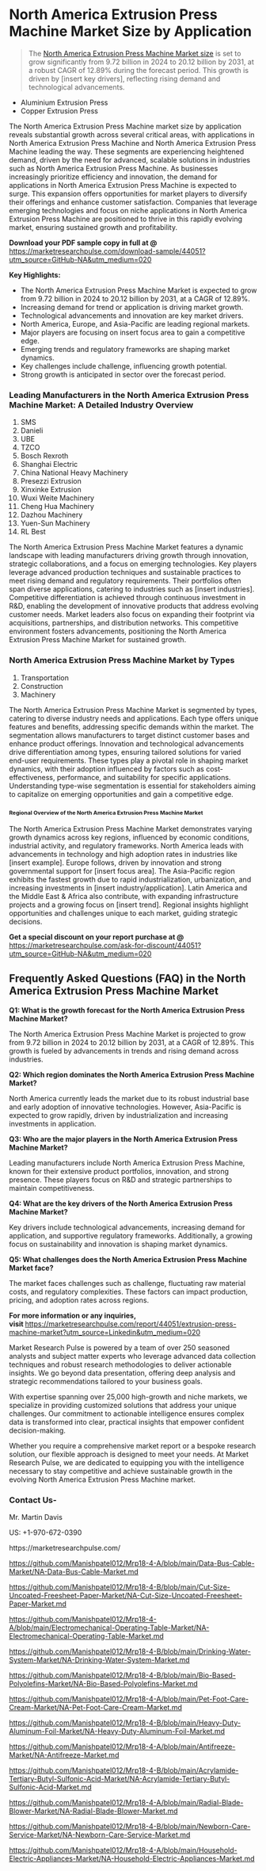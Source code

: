 <h1>North America Extrusion Press Machine Market&nbsp;Size by Application</h1><blockquote><p>The <a href="https://marketresearchpulse.com/download-sample/44051?utm_source=GitHub-NA&amp;utm_medium=020">North America Extrusion Press Machine Market size</a> is set to grow significantly from 9.72 billion in 2024 to 20.12 billion by 2031, at a robust CAGR of 12.89% during the forecast period. This growth is driven by [insert key drivers], reflecting rising demand and technological advancements.</p></blockquote><ul><li>Aluminium Extrusion Press<li> Copper Extrusion Press</li></ul><p>The North America Extrusion Press Machine market size by application reveals substantial growth across several critical areas, with applications in North America Extrusion Press Machine and North America Extrusion Press Machine leading the way. These segments are experiencing heightened demand, driven by the need for advanced, scalable solutions in industries such as North America Extrusion Press Machine. As businesses increasingly prioritize efficiency and innovation, the demand for applications in North America Extrusion Press Machine is expected to surge. This expansion offers opportunities for market players to diversify their offerings and enhance customer satisfaction. Companies that leverage emerging technologies and focus on niche applications in North America Extrusion Press Machine are positioned to thrive in this rapidly evolving market, ensuring sustained growth and profitability.</p><p><strong>Download your PDF sample copy in full at @ </strong><a href="https://marketresearchpulse.com/download-sample/44051?utm_source=GitHub-NA&amp;utm_medium=020">https://marketresearchpulse.com/download-sample/44051?utm_source=GitHub-NA&amp;utm_medium=020</a></p><p><strong>Key Highlights: </strong></p><ul><li>The North America Extrusion Press Machine Market is expected to grow from 9.72 billion in 2024 to 20.12 billion by 2031, at a CAGR of 12.89%.</li><li>Increasing demand for trend or application is driving market growth.</li><li>Technological advancements and innovation are key market drivers.</li><li>North America, Europe, and Asia-Pacific are leading regional markets.</li><li>Major players are focusing on insert focus area to gain a competitive edge.</li><li>Emerging trends and regulatory frameworks are shaping market dynamics.</li><li>Key challenges include challenge, influencing growth potential.</li><li>Strong growth is anticipated in sector over the forecast period.</li></ul><h3>Leading Manufacturers in the North America Extrusion Press Machine Market: A Detailed Industry Overview</h3><ol><li>SMS</li><li>Danieli</li><li>UBE</li><li>TZCO</li><li>Bosch Rexroth</li><li>Shanghai Electric</li><li>China National Heavy Machinery</li><li>Presezzi Extrusion</li><li>Xinxinke Extrusion</li><li>Wuxi Weite Machinery</li><li>Cheng Hua Machinery</li><li>Dazhou Machinery</li><li>Yuen-Sun Machinery</li><li>RL Best</li></ol><div class="flex max-w-full flex-col flex-grow"><div class="min-h-8 text-message flex w-full flex-col items-end gap-2 whitespace-normal break-words [.text-message+&amp;]:mt-5" dir="auto" data-message-author-role="assistant" data-message-id="fd8432e4-4910-450d-b182-61b7bfb0a01f" data-message-model-slug="gpt-4o"><div class="flex w-full flex-col gap-1 empty:hidden first:pt-[3px]"><div class="markdown prose w-full break-words dark:prose-invert light"><p>The North America Extrusion Press Machine Market features a dynamic landscape with leading manufacturers driving growth through innovation, strategic collaborations, and a focus on emerging technologies. Key players leverage advanced production techniques and sustainable practices to meet rising demand and regulatory requirements. Their portfolios often span diverse applications, catering to industries such as [insert industries]. Competitive differentiation is achieved through continuous investment in R&amp;D, enabling the development of innovative products that address evolving customer needs. Market leaders also focus on expanding their footprint via acquisitions, partnerships, and distribution networks. This competitive environment fosters advancements, positioning the North America Extrusion Press Machine Market for sustained growth.</p></div></div></div></div><h3>North America Extrusion Press Machine Market by Types</h3><ol><li>Transportation<li> Construction<li> Machinery</li></ol><div class="flex max-w-full flex-col flex-grow"><div class="min-h-8 text-message flex w-full flex-col items-end gap-2 whitespace-normal break-words [.text-message+&amp;]:mt-5" dir="auto" data-message-author-role="assistant" data-message-id="084470be-0bb7-4664-bddf-5156b4f41249" data-message-model-slug="gpt-4o-mini"><div class="flex w-full flex-col gap-1 empty:hidden first:pt-[3px]"><div class="markdown prose w-full break-words dark:prose-invert light"><p>The North America Extrusion Press Machine Market is segmented by types, catering to diverse industry needs and applications. Each type offers unique features and benefits, addressing specific demands within the market. The segmentation allows manufacturers to target distinct customer bases and enhance product offerings. Innovation and technological advancements drive differentiation among types, ensuring tailored solutions for varied end-user requirements. These types play a pivotal role in shaping market dynamics, with their adoption influenced by factors such as cost-effectiveness, performance, and suitability for specific applications. Understanding type-wise segmentation is essential for stakeholders aiming to capitalize on emerging opportunities and gain a competitive edge.</p></div></div></div></div><h3><span style="font-size: 11px;">Regional Overview of the North America Extrusion Press Machine Market</span></h3><div class="flex max-w-full flex-col flex-grow"><div class="min-h-8 text-message flex w-full flex-col items-end gap-2 whitespace-normal break-words [.text-message+&amp;]:mt-5" dir="auto" data-message-author-role="assistant" data-message-id="e9038762-ce64-4e30-91c9-9bd413514231" data-message-model-slug="gpt-4o-mini"><div class="flex w-full flex-col gap-1 empty:hidden first:pt-[3px]"><div class="markdown prose w-full break-words dark:prose-invert light"><p>The North America Extrusion Press Machine Market demonstrates varying growth dynamics across key regions, influenced by economic conditions, industrial activity, and regulatory frameworks. North America leads with advancements in technology and high adoption rates in industries like [insert example]. Europe follows, driven by innovation and strong governmental support for [insert focus area]. The Asia-Pacific region exhibits the fastest growth due to rapid industrialization, urbanization, and increasing investments in [insert industry/application]. Latin America and the Middle East &amp; Africa also contribute, with expanding infrastructure projects and a growing focus on [insert trend]. Regional insights highlight opportunities and challenges unique to each market, guiding strategic decisions.</p></div></div></div></div><p><strong>Get a special discount on your report purchase at @ </strong><a href="https://marketresearchpulse.com/ask-for-discount/44051?utm_source=GitHub-NA&amp;utm_medium=020">https://marketresearchpulse.com/ask-for-discount/44051?utm_source=GitHub-NA&amp;utm_medium=020</a></p><h2>Frequently Asked Questions (FAQ) in the North America Extrusion Press Machine Market</h2><p><strong>Q1: What is the growth forecast for the North America Extrusion Press Machine Market?</strong></p><p>The North America Extrusion Press Machine Market is projected to grow from 9.72 billion in 2024 to 20.12 billion by 2031, at a CAGR of 12.89%. This growth is fueled by advancements in trends and rising demand across industries.</p><p><strong>Q2: Which region dominates the North America Extrusion Press Machine Market?</strong></p><p>North America currently leads the market due to its robust industrial base and early adoption of innovative technologies. However, Asia-Pacific is expected to grow rapidly, driven by industrialization and increasing investments in application.</p><p><strong>Q3: Who are the major players in the North America Extrusion Press Machine Market?</strong></p><p>Leading manufacturers include North America Extrusion Press Machine, known for their extensive product portfolios, innovation, and strong presence. These players focus on R&amp;D and strategic partnerships to maintain competitiveness.</p><p><strong>Q4: What are the key drivers of the North America Extrusion Press Machine Market?</strong></p><p>Key drivers include technological advancements, increasing demand for application, and supportive regulatory frameworks. Additionally, a growing focus on sustainability and innovation is shaping market dynamics.</p><p><strong>Q5: What challenges does the North America Extrusion Press Machine Market face?</strong></p><p>The market faces challenges such as challenge, fluctuating raw material costs, and regulatory complexities. These factors can impact production, pricing, and adoption rates across regions.</p><p><strong>For more information or any inquiries, visit&nbsp;</strong><a href="https://marketresearchpulse.com/report/44051/extrusion-press-machine-market?utm_source=Linkedin&utm_medium=020">https://marketresearchpulse.com/report/44051/extrusion-press-machine-market?utm_source=Linkedin&utm_medium=020</a></p><p>Market Research Pulse is powered by a team of over 250 seasoned analysts and subject matter experts who leverage advanced data collection techniques and robust research methodologies to deliver actionable insights. We go beyond data presentation, offering deep analysis and strategic recommendations tailored to your business goals.</p><p>With expertise spanning over 25,000 high-growth and niche markets, we specialize in providing customized solutions that address your unique challenges. Our commitment to actionable intelligence ensures complex data is transformed into clear, practical insights that empower confident decision-making.</p><p>Whether you require a comprehensive market report or a bespoke research solution, our flexible approach is designed to meet your needs. At Market Research Pulse, we are dedicated to equipping you with the intelligence necessary to stay competitive and achieve sustainable growth in the evolving North America Extrusion Press Machine market.</p><h3><strong>Contact Us-</strong></h3><p>Mr. Martin Davis</p><p>US: +1-970-672-0390</p><p>https://marketresearchpulse.com/</p><p><a href="https://github.com/Manishpatel012/Mrp18-4-A/blob/main/Data-Bus-Cable-Market/NA-Data-Bus-Cable-Market.md">https://github.com/Manishpatel012/Mrp18-4-A/blob/main/Data-Bus-Cable-Market/NA-Data-Bus-Cable-Market.md</a></p><p><a href="https://github.com/Manishpatel012/Mrp18-4-B/blob/main/Cut-Size-Uncoated-Freesheet-Paper-Market/NA-Cut-Size-Uncoated-Freesheet-Paper-Market.md">https://github.com/Manishpatel012/Mrp18-4-B/blob/main/Cut-Size-Uncoated-Freesheet-Paper-Market/NA-Cut-Size-Uncoated-Freesheet-Paper-Market.md</a></p><p><a href="https://github.com/Manishpatel012/Mrp18-4-A/blob/main/Electromechanical-Operating-Table-Market/NA-Electromechanical-Operating-Table-Market.md">https://github.com/Manishpatel012/Mrp18-4-A/blob/main/Electromechanical-Operating-Table-Market/NA-Electromechanical-Operating-Table-Market.md</a></p><p><a href="https://github.com/Manishpatel012/Mrp18-4-B/blob/main/Drinking-Water-System-Market/NA-Drinking-Water-System-Market.md">https://github.com/Manishpatel012/Mrp18-4-B/blob/main/Drinking-Water-System-Market/NA-Drinking-Water-System-Market.md</a></p><p><a href="https://github.com/Manishpatel012/Mrp18-4-B/blob/main/Bio-Based-Polyolefins-Market/NA-Bio-Based-Polyolefins-Market.md">https://github.com/Manishpatel012/Mrp18-4-B/blob/main/Bio-Based-Polyolefins-Market/NA-Bio-Based-Polyolefins-Market.md</a></p><p><a href="https://github.com/Manishpatel012/Mrp18-4-A/blob/main/Pet-Foot-Care-Cream-Market/NA-Pet-Foot-Care-Cream-Market.md">https://github.com/Manishpatel012/Mrp18-4-A/blob/main/Pet-Foot-Care-Cream-Market/NA-Pet-Foot-Care-Cream-Market.md</a></p><p><a href="https://github.com/Manishpatel012/Mrp18-4-B/blob/main/Heavy-Duty-Aluminum-Foil-Market/NA-Heavy-Duty-Aluminum-Foil-Market.md">https://github.com/Manishpatel012/Mrp18-4-B/blob/main/Heavy-Duty-Aluminum-Foil-Market/NA-Heavy-Duty-Aluminum-Foil-Market.md</a></p><p><a href="https://github.com/Manishpatel012/Mrp18-4-A/blob/main/Antifreeze-Market/NA-Antifreeze-Market.md">https://github.com/Manishpatel012/Mrp18-4-A/blob/main/Antifreeze-Market/NA-Antifreeze-Market.md</a></p><p><a href="https://github.com/Manishpatel012/Mrp18-4-B/blob/main/Acrylamide-Tertiary-Butyl-Sulfonic-Acid-Market/NA-Acrylamide-Tertiary-Butyl-Sulfonic-Acid-Market.md">https://github.com/Manishpatel012/Mrp18-4-B/blob/main/Acrylamide-Tertiary-Butyl-Sulfonic-Acid-Market/NA-Acrylamide-Tertiary-Butyl-Sulfonic-Acid-Market.md</a></p><p><a href="https://github.com/Manishpatel012/Mrp18-4-A/blob/main/Radial-Blade-Blower-Market/NA-Radial-Blade-Blower-Market.md">https://github.com/Manishpatel012/Mrp18-4-A/blob/main/Radial-Blade-Blower-Market/NA-Radial-Blade-Blower-Market.md</a></p><p><a href="https://github.com/Manishpatel012/Mrp18-4-B/blob/main/Newborn-Care-Service-Market/NA-Newborn-Care-Service-Market.md">https://github.com/Manishpatel012/Mrp18-4-B/blob/main/Newborn-Care-Service-Market/NA-Newborn-Care-Service-Market.md</a></p><p><a href="https://github.com/Manishpatel012/Mrp18-4-A/blob/main/Household-Electric-Appliances-Market/NA-Household-Electric-Appliances-Market.md">https://github.com/Manishpatel012/Mrp18-4-A/blob/main/Household-Electric-Appliances-Market/NA-Household-Electric-Appliances-Market.md</a></p>
